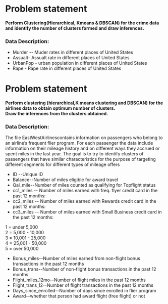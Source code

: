 # Problem statement
**Perform Clustering(Hierarchical, Kmeans & DBSCAN) for the crime data and identify the number of clusters formed and draw inferences.**

### Data Description:
+ Murder -- Muder rates in different places of United States
+ Assualt- Assualt rate in different places of United States
+ UrbanPop - urban population in different places of United States
+ Rape - Rape rate in different places of United States


# Problem statement
**Perform clustering (hierarchical,K means clustering and DBSCAN) for the airlines data to obtain optimum number of clusters.**<br> 
**Draw the inferences from the clusters obtained.**

### Data Description:
 
The file EastWestAirlinescontains information on passengers who belong to an airline’s frequent flier program. For each passenger the data include information on their mileage history and on different ways they accrued or spent miles in the last year. The goal is to try to identify clusters of passengers that have similar characteristics for the purpose of targeting different segments for different types of mileage offers

+ ID --Unique ID
+ Balance--Number of miles eligible for award travel
+ Qal_mile--Number of miles counted as qualifying for Topflight status
+ cc1_miles -- Number of miles earned with freq. flyer credit card in the past 12 months:
+ cc2_miles -- Number of miles earned with Rewards credit card in the past 12 months:
+ cc3_miles -- Number of miles earned with Small Business credit card in the past 12 months:

1 = under 5,000  
2 = 5,000 - 10,000  
3 = 10,001 - 25,000  
4 = 25,001 - 50,000  
5 = over 50,000

+ Bonus_miles--Number of miles earned from non-flight bonus transactions in the past 12 months
+ Bonus_trans--Number of non-flight bonus transactions in the past 12 months
+ Flight_miles_12mo--Number of flight miles in the past 12 months
+ Flight_trans_12--Number of flight transactions in the past 12 months
+ Days_since_enrolled--Number of days since enrolled in flier program
+ Award--whether that person had award flight (free flight) or not

